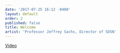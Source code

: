 ```yaml
---
date: '2017-07-25 16:12 -0400'
layout: default
order: 2
published: false
title: Welcome
artist: 'Professor Jeffrey Sachs, Director of SDSN'
---
```

[Video](https://www.youtube.com/watch?v=mTEusmZPObI&index=1&list=PLprXkx-4Du8LdfgRFaO1_ldJE0nvgHUcC)